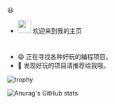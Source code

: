 😃

 - <img src="https://media0.giphy.com/media/pylpD8AoQCf3CQ1oO2/giphy.gif" width=30 height=30>  欢迎来到我的主页<br>
#
                  
- 😄  正在寻找各种好玩的编程项目。                
- 💬  发现好玩的项目请推荐给我哦。              


![trophy](https://github-profile-trophy.vercel.app/?username=taotao1058&no-frame=true&column=-1)  

![Anurag's GitHub stats](https://github-readme-stats.vercel.app/api?username=taotao1058&show_icons=true&bg_color=00000000&locale=cn&hide=prs)

